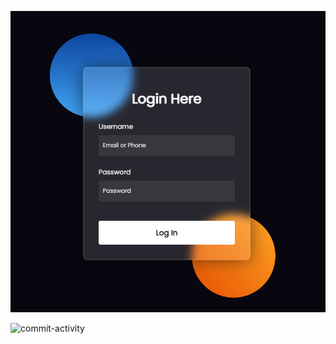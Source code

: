 ![login form](./assets/img/login.png)

![commit-activity](https://img.shields.io/github/commit-activity/w/sorahiatieh/login-Neu)
